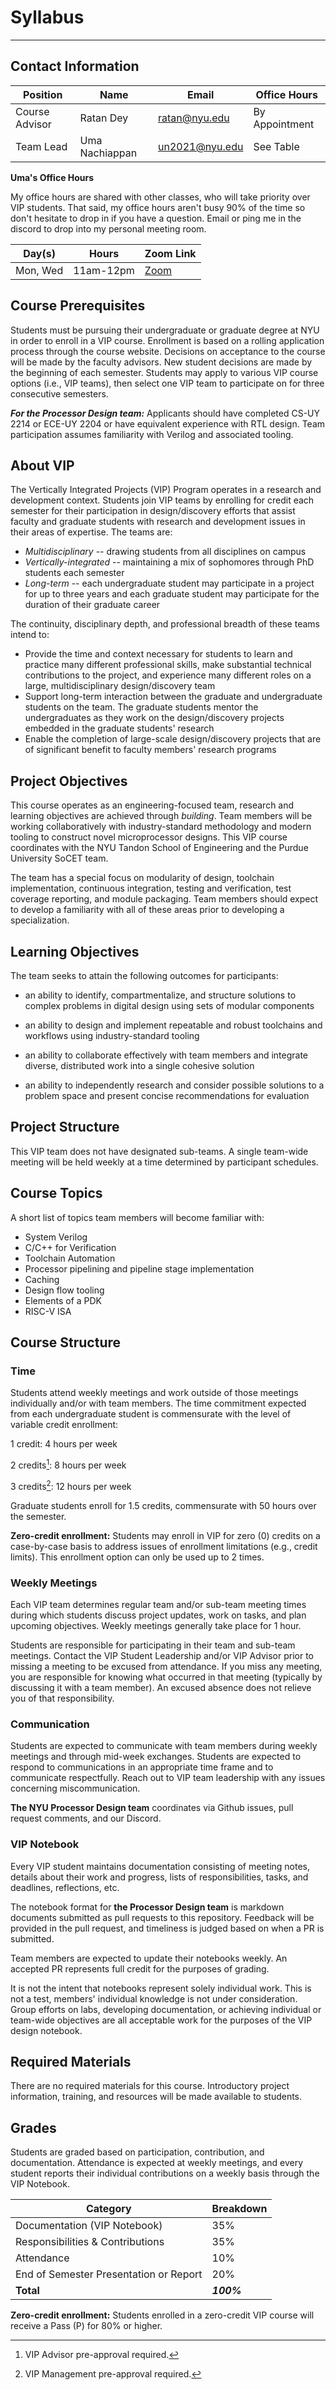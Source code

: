 # Syllabus

---

## Contact Information

|    Position    |      Name      |         Email        |   Office Hours
-----------------|----------------|----------------------|-----------------
| Course Advisor |  Ratan Dey     |      ratan@nyu.edu   | By Appointment
|    Team Lead   | Uma Nachiappan |     un2021@nyu.edu   |   See Table

**Uma's Office Hours**

My office hours are shared with other classes, who will take priority over
VIP students. That said, my office hours aren't busy 90% of the time so don't
hesitate to drop in if you have a question. Email or ping me in the discord
to drop into my personal meeting room.

| Day(s) |    Hours   | Zoom Link
---------|------------|-----------
|Mon, Wed|  11am-12pm | [Zoom](https://nyu.zoom.us/j/92659371396)

## Course Prerequisites

Students must be pursuing their undergraduate or graduate degree at NYU in order
to enroll in a VIP course. Enrollment is based on a rolling application process
through the course website. Decisions on acceptance to the course will be made
by the faculty advisors. New student decisions are made by the beginning of each
semester. Students may apply to various VIP course options (i.e., VIP teams),
then select one VIP team to participate on for three consecutive semesters.

***For the Processor Design team:*** Applicants should have completed CS-UY 2214
or ECE-UY 2204 or have equivalent experience with RTL design. Team participation
assumes familiarity with Verilog and associated tooling.

## About VIP

The Vertically Integrated Projects (VIP) Program operates in a research and
development context. Students join VIP teams by enrolling for credit each
semester for their participation in design/discovery efforts that assist faculty
and graduate students with research and development issues in their areas of
expertise.
The teams are:
  * *Multidisciplinary* -- drawing students from all disciplines on campus
  * *Vertically-integrated* -- maintaining a mix of sophomores through PhD
    students each semester
  * *Long-term* -- each undergraduate student may participate in a project for
    up to three years and each graduate student may participate for the duration
    of their graduate career

The continuity, disciplinary depth, and professional breadth of these teams
intend to:
  * Provide the time and context necessary for students to learn and practice
    many different professional skills, make substantial technical contributions
    to the project, and experience many different roles on a large,
    multidisciplinary design/discovery team
  * Support long-term interaction between the graduate and undergraduate
    students on the team. The graduate students mentor the undergraduates as
    they work on the design/discovery projects embedded in the graduate
    students' research
  * Enable the completion of large-scale design/discovery projects that are of
    significant benefit to faculty members' research programs

## Project Objectives

This course operates as an engineering-focused team, research and learning
objectives are achieved through _building_. Team members will be working
collaboratively with industry-standard methodology and modern tooling to
construct novel microprocessor designs. This VIP course coordinates with the
NYU Tandon School of Engineering and the Purdue University SoCET team.

The team has a special focus on modularity of design, toolchain implementation,
continuous integration, testing and verification, test coverage reporting, and
module packaging. Team members should expect to develop a familiarity with all
of these areas prior to developing a specialization.

## Learning Objectives

The team seeks to attain the following outcomes for participants:

  * an ability to identify, compartmentalize, and structure solutions to complex
    problems in digital design using sets of modular components

  * an ability to design and implement repeatable and robust toolchains and
    workflows using industry-standard tooling

  * an ability to collaborate effectively with team members and integrate
    diverse, distributed work into a single cohesive solution

  * an ability to independently research and consider possible solutions to a
    problem space and present concise recommendations for evaluation

## Project Structure

This VIP team does not have designated sub-teams. A single team-wide meeting
will be held weekly at a time determined by participant schedules.

## Course Topics

A short list of topics team members will become familiar with:

  * System Verilog
  * C/C++ for Verification
  * Toolchain Automation
  * Processor pipelining and pipeline stage implementation
  * Caching
  * Design flow tooling
  * Elements of a PDK
  * RISC-V ISA

## Course Structure

### Time

Students attend weekly meetings and work outside of those meetings
individually and/or with team members. The time commitment expected from each
undergraduate student is commensurate with the level of variable credit
enrollment:

1 credit: 4 hours per week

2 credits[^note1]: 8 hours per week

3 credits[^note2]: 12 hours per week

[^note1]: VIP Advisor pre-approval required.

[^note2]: VIP Management pre-approval required.

Graduate students enroll for 1.5 credits, commensurate with 50 hours over the
semester.

**Zero-credit enrollment:** Students may enroll in VIP for zero (0) credits on
a case-by-case basis to address issues of enrollment limitations (e.g., credit
limits). This enrollment option can only be used up to 2 times.


### Weekly Meetings

Each VIP team determines regular team and/or sub-team meeting times during which
students discuss project updates, work on tasks, and plan upcoming objectives.
Weekly meetings generally take place for 1 hour.

Students are responsible for participating in their team and sub-team meetings.
Contact the VIP Student Leadership and/or VIP Advisor prior to missing a meeting
to be excused from attendance. If you miss any meeting, you are responsible for
knowing what occurred in that meeting (typically by discussing it with a team
member). An excused absence does not relieve you of that responsibility.

### Communication

Students are expected to communicate with team members during weekly meetings
and through mid-week exchanges. Students are expected to respond to
communications in an appropriate time frame and to communicate respectfully.
Reach out to VIP team leadership with any issues concerning miscommunication.

**The NYU Processor Design team** coordinates via Github issues, pull request
comments, and our Discord.

### VIP Notebook

Every VIP student maintains documentation consisting of meeting notes, details
about their work and progress, lists of responsibilities, tasks, and deadlines,
reflections, etc.

The notebook format for **the Processor Design team** is markdown documents
submitted as pull requests to this repository. Feedback will be provided in the
pull request, and timeliness is judged based on when a PR is submitted.

Team members are expected to update their notebooks weekly. An accepted PR
represents full credit for the purposes of grading.

It is not the intent that notebooks represent solely individual work. This is
not a test, members' individual knowledge is not under consideration. Group
efforts on labs, developing documentation, or achieving individual or team-wide
objectives are all acceptable work for the purposes of the VIP design notebook.

## Required Materials

There are no required materials for this course. Introductory project
information, training, and resources will be made available to students.

## Grades

Students are graded based on participation, contribution, and documentation.
Attendance is expected at weekly meetings, and every student reports their
individual contributions on a weekly basis through the VIP Notebook.

|               Category                 | Breakdown |
-----------------------------------------|-----------|
|      Documentation (VIP Notebook)      |    35%    |
|    Responsibilities & Contributions    |    35%    |
|              Attendance                |    10%    |
| End of Semester Presentation or Report |    20%    |
|               **Total**                |***100%*** |

**Zero-credit enrollment:** Students enrolled in a zero-credit VIP course will
receive a Pass (P) for 80% or higher.
